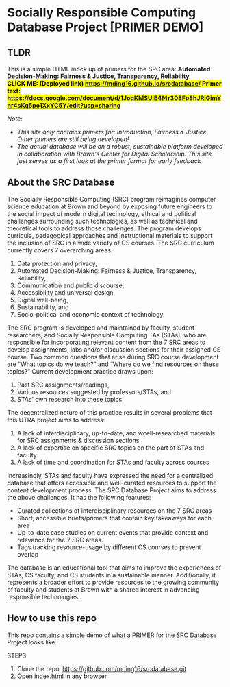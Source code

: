 # Socially Responsible Computing Database Project [PRIMER DEMO]

## TLDR

This is a simple HTML mock up of primers for the SRC area: **Automated Decision-Making: Fairness & Justice, Transparency, Reliability**<br>
**<mark style="background-color: #FFFF00">CLICK ME: (Deployed link) https://mding16.github.io/srcdatabase/ </mark>**
**<mark style="background-color: #FFFF00">Primer text: https://docs.google.com/document/d/1JoqKMSUIE4f4r308Fp8hJRiGimYnr4sKq5po1XxYC5Y/edit?usp=sharing</mark>**

_Note:_

- _This site only contains primers for: Introduction, Fairness & Justice. Other primers are still being developed!_
- _The actual database will be on a robust, sustainable platform developed in collaboration with Brown's Center for Digital Scholarship. This site just serves as a first look at the primer format for early feedback_

## About the SRC Database

The Socially Responsible Computing (SRC) program reimagines computer science education at Brown and beyond by exposing future engineers to the social impact of modern digital technology, ethical and political challenges surrounding such technologies, as well as technical and theoretical tools to address those challenges. The program develops curricula, pedagogical approaches and instructional materials to support the inclusion of SRC in a wide variety of CS courses. The SRC curriculum currently covers 7 overarching areas:

1. Data protection and privacy,
2. Automated Decision-Making: Fairness & Justice, Transparency, Reliability,
3. Communication and public discourse,
4. Accessibility and universal design,
5. Digital well-being,
6. Sustainability, and
7. Socio-political and economic context of technology.

The SRC program is developed and maintained by faculty, student researchers, and Socially Responsible Computing TAs (STAs), who are responsible for incorporating relevant content from the 7 SRC areas to develop assignments, labs and/or discussion sections for their assigned CS course. Two common questions that arise during SRC course development are “What topics do we teach?” and “Where do we find resources on these topics?” Current development practice draws upon:

1. Past SRC assignments/readings,
2. Various resources suggested by professors/STAs, and
3. STAs’ own research into these topics

The decentralized nature of this practice results in several problems that this UTRA project aims to address:

1. A lack of interdisciplinary, up-to-date, and wcell-researched materials for SRC assignments & discussion sections
2. A lack of expertise on specific SRC topics on the part of STAs and faculty
3. A lack of time and coordination for STAs and faculty across courses

Increasingly, STAs and faculty have expressed the need for a centralized database that offers accessible and well-curated resources to support the content development process.
The SRC Database Project aims to address the above challenges. It has the following features:

- Curated collections of interdisciplinary resources on the 7 SRC areas
- Short, accessible briefs/primers that contain key takeaways for each area
- Up-to-date case studies on current events that provide context and relevance for the 7 SRC areas.
- Tags tracking resource-usage by different CS courses to prevent overlap

The database is an educational tool that aims to improve the experiences of STAs, CS faculty, and CS students in a sustainable manner. Additionally, it represents a broader effort to provide resources to the growing community of faculty and students at Brown with a shared interest in advancing responsible technologies.

## How to use this repo

This repo contains a simple demo of what a PRIMER for the SRC Database Project looks like.

STEPS:

1. Clone the repo: https://github.com/mding16/srcdatabase.git
2. Open index.html in any browser
